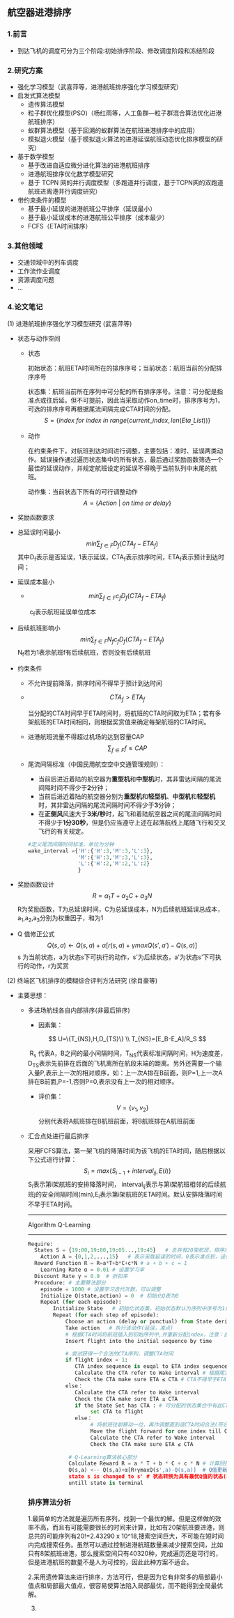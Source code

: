 ## 航空器进港排序



### 1.前言

* 到达飞机的调度可分为三个阶段:初始排序阶段、修改调度阶段和冻结阶段

### 2.研究方案

* 强化学习模型（武喜萍等，进港航班排序强化学习模型研究）
* 启发式算法模型
  * 遗传算法模型
  * 粒子群优化模型(PSO)（杨红雨等，人工鱼群—粒子群混合算法优化进港航班排序）
  * 蚁群算法模型（基于回溯的蚁群算法在航班进港排序中的应用）
  * 模拟退火模型（基于模拟退火算法的进港延误航班动态优化排序模型的研究）
* 基于数学模型
  * 基于改进自适应微分进化算法的进港航班排序
  * 进港航班排序优化数学模型研究
  * 基于 TCPN 网的并行调度模型（多跑道并行调度，基于TCPN网的双跑道航班进离港并行调度研究）
* 带约束条件的模型
  * 基于最小延误的进港航班公平排序（延误最小）
  * 基于最小延误成本的进港航班公平排序（成本最少）
  * FCFS（ETA时间排序）

### 3.其他领域

* 交通领域中的列车调度
* 工作流作业调度
* 资源调度问题
* ...

### 4.论文笔记

(1) 进港航班排序强化学习模型研究 (武喜萍等)

* 状态与动作空间

  * 状态   

    初始状态：航班ETA时间所在的排序序号；当前状态：航班当前的分配排序序号

    状态集：航班当前所在序列中可分配的所有排序序号。注意：可分配是指准点或往后延，但不可提前，因此当采取动作on_time时，排序序号为1，可选的排序序号再根据尾流间隔完成CTA时间的分配。
    $$
    S=\{index\ for\ index\ in\ range(current\_index,len(Eta_\_List)) \}
    $$

  * 动作

    在约束条件下，对航班到达时间进行调整，主要包括：准时、延误两类动作。延误操作通过遍历状态集中的所有状态，最后通过奖励函数筛选一个最佳的延误动作，并规定航班设定的延误不得晚于当前队列中末尾的航班。

    动作集：当前状态下所有的可行调整动作
    $$
    A=\{Action\ |\ on\ time \ or\ delay\}
    $$
    

*  奖励函数要求

  * 总延误时间最小
    $$
    min\sum_{f∈F}D_f(CTA_f-ETA_f)
    $$
    ​				其中D<sub>f</sub>表示是否延误，1表示延误，CTA<sub>f</sub>表示排序时间，ETA<sub>f</sub>表示预计到达时间；

  * 延误成本最小

    * $$
      min\sum_{f∈F}c_fD_f(CTA_f-ETA_f)
      $$

      ​															c<sub>f</sub>表示航班延误单位成本

  * 后续航班影响小
    $$
    min\sum_{f∈F}N_fc_fD_f(CTA_f-ETA_f)
    $$
    ​												N<sub>f</sub>若为1表示航班f有后续航班，否则没有后续航班

* 约束条件

  * 不允许提前降落，排序时间不得早于预计到达时间

  * $$
    CTA_f>ETA_f
    $$

    ​		当分配的CTA时间早于ETA时间时，将航班的CTA时间取为ETA；若有多架航班的ETA时间相同，则根据奖赏值来确定每架航班的CTA时间。

  * 进港航班流量不得超过机场的达到容量CAP
    $$
    \sum_{f∈F}f≤CAP
    $$
    
  * 尾流间隔标准（中国民用航空空中交通管理规则）：
    
    * 当前后进近着陆的航空器为**重型机**和**中型机**时，其非雷达间隔的尾流间隔时间不得少于**2**分钟；
    * 当前后进近着陆的航空器分别为**重型机**和**轻型机**、**中型机**和**轻型机**时，其非雷达间隔的尾流间隔时间不得少于**3**分钟；
    * 在**正侧风**风速大于**3米/秒**时，起飞和着陆航空器之间的尾流间隔时间不得少于**1分30秒**，但是仍应当遵守上述在起落航线上尾随飞行和交叉飞行的有关规定。

    ```python
    #定义尾流间隔时间标准，单位为分钟
    wake_interval ={'H':{'H':3,'M':3,'L':3},
                    'M':{'H':3,'M':3,'L':3},
                    'L':{'H':2,'M':2,'L':2}
                    }
    ```

* 奖励函数设计
  $$
  R=\alpha_1T+\alpha_2C+\alpha_3N
  $$
  ​		R为奖励函数，T为总延误时间，C为总延误成本，N为后续航班延误总成本，a<sub>1</sub>,a<sub>2</sub>,a<sub>3</sub>分别为权重因子，和为1

* Q 值修正公式
  $$
  Q(s,a)\leftarrow Q(s,a)+\alpha[r(s,a)+\gamma maxQ(s',a')-Q(s,a)]
  $$
  s 为当前状态，a为状态s下可执行的动作，s'为后续状态，a'为状态s'下可执行的动作，r为奖赏

(2) 终端区飞机排序的模糊综合评判方法研究 (徐肖豪等)

* 主要思想：

  * 多进场航线各自内部排序(非最后排序)

    * 因素集：

    $$
    U=\{T_{NS},H,D_{TS}\} \\
    T_{NS}=[E_B-E_A]/R_S
    $$

    ​	 R<sub>s</sub> 代表A，B之间的最小间隔时间，T<sub>NS</sub>代表标准间隔时间，H为速度差，D<sub>TS</sub>表示先前排在后面的飞机离所在航段末端的距离。另外还需要一个输入量P,表示上一次的相对顺序，如：上一次A排在B前面，则P=1,上一次A排在B前面,P=-1,否则P=0,表示没有上一次的相对顺序。

    * 评价集：
      $$
      V=\{v_1,v_2\}
      $$
      ​									分别代表将A航班排在B航班前面，将B航班排在A航班前面

  * 汇合点处进行最后排序

    采用FCFS算法，第一架飞机的降落时间为该飞机的ETA时间，随后根据以下公式进行计算：
    $$
    S_i=max\{S_{i-1}+interval_{ij},E(i)\}
    $$
    S<sub>i</sub>表示第i架航班的安排降落时间， interval<sub>ij</sub>表示与第i架航班相邻的后续航班j的安全间隔时间(min),E<sub>i</sub>表示第i架航班的ETA时间。默认安排降落时间不早于ETA时间。

    
    
    
    
    ---
    
    Algorithm Q-Learning 
    
    ---
    
    ```python
    Require:
      States S = {19:00,19:00,19:05...,19:45}   # 总共有20架航班，排序序号状态为20种
    	Action A = {0,1,2,...,15}   # 表示采取延误的时间，0表示准点到，设置延误上限15为mins
      Reward Function R = R=a*T+b*C+c*N # a + b + c = 1
    	Learning Rate α = 0.01 # 设置学习率
      Discount Rate γ = 0.9  # 折扣率
      Procedure: # 主要算法部分
        episode = 1000 # 设置学习迭代次数，可以调整
        Initialize Q(state,action) = 0  # 初始化Q表为0
        Repeat (for each episode):
            Initialize State   # 初始化状态集，初始状态默认为序列中序号为1的航班所处的ETA时间
            Repeat (for each step of episode):
                Choose an action (delay or punctual) from State derived from Q # 贪婪或探索
                Take action   # 执行该动作(延误，准点)
                # 根据CTA时间将航班插入到初始序列中,并重新分配index，注意：此时的序列并不一定合法
                Insert flight into the initial sequence by time 
    
                # 尝试获得一个合法的CTA序列，调整CTA时间
                if flight index = 1:
                   CTA index sequence is euqal to ETA index sequence # 排列序号与ETA一致
                   Calculate the CTA refer to Wake interval # 根据尾流间隔补全时间
                   Check the CTA make sure ETA ≤ CTA # CTA不得早于ETA
                else：
                   Calculate the CTA refer to Wake interval 
                   Check the CTA make sure ETA ≤ CTA 
                   if the State Set has CTA : # 可分配的状态集合中有此CTA时间
                        set CTA to flight 		
                   else：
                        # 将航班往前移动一位，再作调整直到该CTA时间合法(符合尾流间隔)
                        Move the flight forward for one index till CTA is legal  
                        Calculate the CTA refer to Wake interval 
                        Check the CTA make sure ETA ≤ CTA 
                        
                 # Q-Learning算法核心部分
                 Calculate Reward R = a * T + b * C + c * N # 计算回报值
                 Q(s,a) <-- Q(s,a)+α[R+γmaxQ(s',a)-Q(s,a)]  # Q值更新
                 state s is changed to s' # 状态转换为具有最优Q值的状态(状态更新)
    			 untill state is terminal
    ```
    
    
    
    
    
    ### 排序算法分析
    
    1.最简单的方法就是遍历所有序列，找到一个最优的解。但是这样做的效率不高，而且有可能需要很长的时间来计算，比如有20架航班要进港，则总共的可能序列有20!=2.43290 x 10^18,搜索空间巨大，不可能在短时间内完成搜索任务。虽然可以通过控制进港航班数量来减少搜索空间，比如只有8架航班进港，那么搜索空间只有40320种，完成遍历还是可行的，但是进港航班的数量不是人为可控的，因此此种方案不适合。
    
    2.采用遗传算法来进行排序，方法可行，但是因为它有非常多的局部最小值点和局部最大值点，很容易使算法陷入局部最优，而不能得到全局最优解。
    
    3.
    
    
    
    
    
    
    
    
    
    
    
    
    
    